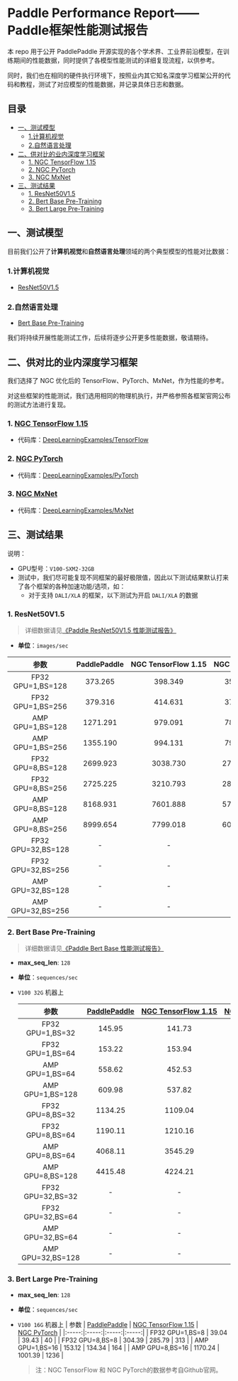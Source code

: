 <!-- omit in toc -->
# Paddle Performance Report——Paddle框架性能测试报告


本 repo 用于公开 PaddlePaddle 开源实现的各个学术界、工业界前沿模型，在训练期间的性能数据，同时提供了各模型性能测试的详细复现流程，以供参考。

同时，我们也在相同的硬件执行环境下，按照业内其它知名深度学习框架公开的代码和教程，测试了对应模型的性能数据，并记录具体日志和数据。

<!-- omit in toc -->
## 目录

- [一、测试模型](#一测试模型)
  - [1.计算机视觉](#1计算机视觉)
  - [2.自然语言处理](#2自然语言处理)
- [二、供对比的业内深度学习框架](#二供对比的业内深度学习框架)
  - [1. NGC TensorFlow 1.15](#1-ngc-tensorflow-115)
  - [2. NGC PyTorch](#2-ngc-pytorch)
  - [3. NGC MxNet](#3-ngc-mxnet)
- [三、测试结果](#三测试结果)
  - [1. ResNet50V1.5](#1-resnet50v15)
  - [2. Bert Base Pre-Training](#2-bert-base-pre-training)
  - [3. Bert Large Pre-Training](#3-bert-large-pre-training)

## 一、测试模型

目前我们公开了**计算机视觉**和**自然语言处理**领域的两个典型模型的性能对比数据：

### 1.计算机视觉
- [ResNet50V1.5](./ResNet50V1.5)

### 2.自然语言处理
- [Bert Base Pre-Training](./Bert)

我们将持续开展性能测试工作，后续将逐步公开更多性能数据，敬请期待。

## 二、供对比的业内深度学习框架

我们选择了 NGC 优化后的 TensorFlow、PyTorch、MxNet，作为性能的参考。

对这些框架的性能测试，我们选用相同的物理机执行，并严格参照各框架官网公布的测试方法进行复现。

### 1. [NGC TensorFlow 1.15](https://ngc.nvidia.com/catalog/containers/nvidia:tensorflow/tags)

- 代码库：[DeepLearningExamples/TensorFlow](https://github.com/NVIDIA/DeepLearningExamples/tree/master/TensorFlow)

### 2. [NGC PyTorch](https://ngc.nvidia.com/catalog/containers/nvidia:pytorch/tags)

- 代码库：[DeepLearningExamples/PyTorch](https://github.com/NVIDIA/DeepLearningExamples/tree/master/PyTorch)
### 3. [NGC MxNet](https://ngc.nvidia.com/catalog/containers/nvidia:mxnet/tags)

- 代码库：[DeepLearningExamples/MxNet](https://github.com/NVIDIA/DeepLearningExamples/tree/master/MxNet)


## 三、测试结果

说明：

- GPU型号：`V100-SXM2-32GB`
- 测试中，我们尽可能复现不同框架的最好极限值，因此以下测试结果默认打来了各个框架的各种加速功能/选项，如：
   - 对于支持 `DALI/XLA` 的框架，以下测试为开启 `DALI/XLA` 的数据

### 1. ResNet50V1.5

> 详细数据请见[《Paddle ResNet50V1.5 性能测试报告》](./ResNet50V1.5)

- **单位**：`images/sec`

| 参数 | PaddlePaddle | NGC TensorFlow 1.15 | NGC PyTorch | NGC MXNet |
|:-----:|:-----:|:-----:|:-----:|:-----:|
| FP32 GPU=1,BS=128 | 373.265 | 398.349 | 356.77 | 381.46 |
| FP32 GPU=1,BS=256 | 379.316 | 414.631 | 372.76 | 384.72 |
| AMP GPU=1,BS=128 | 1271.291 | 979.091 | 782.43 | 1316.7 |
| AMP GPU=1,BS=256 | 1355.190 | 994.131 | 798.15 | 1412 |
| FP32 GPU=8,BS=128 | 2699.923 | 3038.730 | 2742.41 | 2948.2 |
| FP32 GPU=8,BS=256 | 2725.225 | 3210.793 | 2884.68 | 2987.9 |
| AMP GPU=8,BS=128 | 8168.931 | 7601.888 | 5715.58 | 9500.5 |
| AMP GPU=8,BS=256 | 8999.654 | 7799.018 | 6007.61 | 10440 |
| FP32 GPU=32,BS=128 | - | - | - | - |
| FP32 GPU=32,BS=256 | - | - | - | - |
| AMP GPU=32,BS=128 | - | - | - | - |
| AMP GPU=32,BS=256 | - | - | - | - |

### 2. Bert Base Pre-Training
> 详细数据请见[《Paddle Bert Base 性能测试报告》](./Bert)

- **max_seq_len**: `128`
- **单位**：`sequences/sec`

- `V100 32G` 机器上

  | 参数 | [PaddlePaddle](./Bert) | [NGC TensorFlow 1.15](./Bert/OtherReports/TensorFlow) | [NGC PyTorch](./Bert/OtherReports/PyTorch) |
  |:-----:|:-----:|:-----:|:-----:|
  | FP32 GPU=1,BS=32 | 145.95 | 141.73 | 126.43 |
  | FP32 GPU=1,BS=64 | 153.22 | 153.94 | 127.02 |
  | AMP GPU=1,BS=64 | 558.62 | 452.53 | 490.92 |
  | AMP GPU=1,BS=128 | 609.98 | 537.82 | 529.46 |
  | FP32 GPU=8,BS=32 | 1134.25 | 1109.04 | 1012.09 |
  | FP32 GPU=8,BS=64 | 1190.11 | 1210.16 | 1018.51 |
  | AMP GPU=8,BS=64 | 4068.11 | 3545.29 | 3917.36|
  | AMP GPU=8,BS=128 | 4415.48 | 4224.21 | 4229.12|
  | FP32 GPU=32,BS=32 | - | - | - |
  | FP32 GPU=32,BS=64 | - | - | - |
  | AMP GPU=32,BS=64 | - | - | - |
  | AMP GPU=32,BS=128 | - | - | - |


### 3. Bert Large Pre-Training
- **max_seq_len**: `128`
- **单位**：`sequences/sec`

- `V100 16G` 机器上
  | 参数 | [PaddlePaddle](./Bert) | [NGC TensorFlow 1.15](./Bert/OtherReports/TensorFlow) | [NGC PyTorch](./Bert/OtherReports/PyTorch) |
  |:-----:|:-----:|:-----:|:-----:|
  | FP32 GPU=1,BS=8 | 39.04 | 39.43 | 40 |
  | FP32 GPU=8,BS=8 | 304.39 | 285.79 | 313 |
  | AMP GPU=1,BS=16 | 153.12 | 134.34 | 164 |
  | AMP GPU=8,BS=16 | 1170.24 | 1001.39 | 1236 |

  > 注：NGC TensorFlow 和 NGC PyTorch的数据参考自Github官网。
